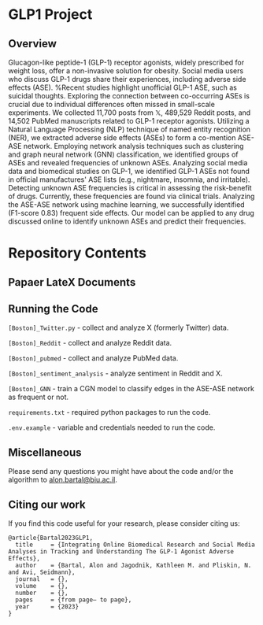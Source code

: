 # GLP1 Project

## Overview
Glucagon-like peptide-1 (GLP-1) receptor agonists, widely prescribed for weight loss, offer a non-invasive solution for obesity. 
Social media users who discuss GLP-1 drugs share their experiences, including adverse side effects (ASE). 
%Recent studies highlight unofficial GLP-1 ASE, such as suicidal thoughts. 
Exploring the connection between co-occurring ASEs is crucial due to individual differences often missed in small-scale experiments.
We collected 11,700 posts from $\mathbb{X}$, 489,529 Reddit posts, and 14,502 PubMed manuscripts related to GLP-1 receptor agonists.
Utilizing a Natural Language Processing (NLP) technique of named entity recognition (NER), we extracted adverse side effects (ASEs) to form a co-mention ASE-ASE network. 
Employing network analysis techniques such as clustering and graph neural network (GNN) classification, we identified groups of ASEs and revealed frequencies of unknown ASEs.
Analyzing social media data and biomedical studies on GLP-1, we identified GLP-1 ASEs not found in official manufactures' ASE lists (e.g., 
nightmare,
insomnia, and
irritable).
Detecting unknown ASE frequencies is critical in assessing the risk-benefit of drugs. 
Currently, these frequencies are found via clinical trials. 
Analyzing the ASE-ASE network using machine learning, we successfully identified (F1-score 0.83) frequent side effects.
Our model can be applied to any drug discussed online to identify unknown ASEs and predict their frequencies.

# Repository Contents
## Papaer LateX Documents

## Running the Code

`[Boston]_Twitter.py` - collect and analyze X (formerly Twitter) data.

`[Boston]_Reddit` - collect and analyze Reddit data.

`[Boston]_pubmed` - collect and analyze PubMed data.

`[Boston]_sentiment_analysis` - analyze sentiment in Reddit and X.

`[Boston]_GNN` - train a CGN model to classify edges in the ASE-ASE network as frequent or not.

 `requirements.txt` - required python packages to run the code.

`.env.example` - variable and credentials needed to run the code.

## Miscellaneous
Please send any questions you might have about the code and/or the algorithm to alon.bartal@biu.ac.il.



## Citing our work
If you find this code useful for your research, please consider citing us:
```
@article{Bartal2023GLP1,
  title     = {Integrating Online Biomedical Research and Social Media Analyses in Tracking and Understanding The GLP-1 Agonist Adverse Effects},
  author    = {Bartal, Alon and Jagodnik, Kathleen M. and Pliskin, N. and Avi, Seidmann},
  journal   = {},
  volume    = {},
  number    = {},
  pages     = {from page– to page},
  year      = {2023}
}

